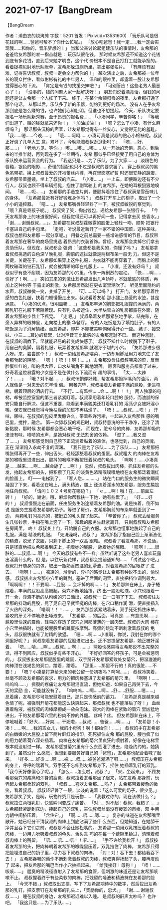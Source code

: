 # 2021-07-17【BangDream



【BangDream



作者：濑由衣的烧烤摊 字数：5201 首发：Pixiv(id=13531600)
「玩乐队可是很花钱的啊……爸爸可帮不了你什么忙呢。」
「放心吧爸爸！我一定……我一定会实现我……和你的，音乐梦想的！」
当和父亲讨论起组建乐队的事情时，友希那的爸爸给友希那的唯一指点就是： 玩乐队很花钱。
那时候友希那还不知道这个花钱到底有多花钱，直到后来她才明白，这个代 价根本不是自己打打工就能承担的。
看着捉襟见肘地乐队账单，友希那躲进厕所里，拿出那张名片。
「有麻烦有困难，记得告诉叔叔，叔叔一定会全力帮你的！」
某次演出之后，友希那被一位年长的观众拦住，看似彬彬有礼的中年男人， 温和的眼神里，却露着一股让友希那觉得恶心的下流。
「肯定是有钱的找援交妹吧？」
「可别答应！这些老男人最恶心了！」
「没事的，钱的问题大家一起解决呀！」
朋友们说着漂亮话，但钱的问题还是让友希那一个人扛了下来。
终于，在某个余额归零的夜里，友希那打通了那个电话。
从那以后，乐队多了新的乐器，能约到更好的场次。
没有人在乎友希那到底是怎么赚的钱，也许她们心知肚明，但谁也不想提起。
今天，乐队决定要报名一场乐队新秀赛，至于昂贵的报名费……
「小凑同学，辛苦你咯！」
「等我们出道了，赚的钱就拿来还你！」
「加油加油！」
「嗯？怎么了小凑，有什么麻烦吗？」
那话那头沉稳的声音，让友希那觉得有一丝安心，又觉得无比的羞耻。
「我……嗯……今晚……」
「哦……呵呵……小凑可真是叔叔的贴心小棉袄呢。叔叔正好谈了几单大生 意，累坏了，今晚能陪叔叔逛逛街吗？」
「嗯……好，那……」
「老地方见，等你。」
嘟……嘟……嘟……
从一开始的恐惧、恶心，到后来的半推半就，再到现在多了一丝期待，友希 那似乎已经接受了用自己的身体为乐队换来运营资金的行为。
「我这只是……为了乐队，为了大家……」
淡粉色的唇釉，银色的眼影……奇怪的搭配也只不过是叔叔的要求罢了。
穿上叔叔买的黑色吊带裙，换上叔叔最爱的开裆蕾丝内裤，再在里面塞好暂 时还很安静的跳蛋，友希那带着墨镜，坐上了叔叔的汽车。
「小凑……」
一上车，即便路边还有不少行人，叔叔也顾不得车辆摇晃，抱住了副驾驶上 的友希那，在她的耳根狠狠地嗅闻。
「嗯……呃……」
友希那的手悬空片刻，便颤抖着抱住了叔叔满是雪茄味儿的身体。
「友希那最近有好好锻炼身体吗？」
叔叔打开车上的柜子，取出了一个小小的遥控器。
「嗯……」
友希那嘴唇轻轻抖了一下，被叔叔敏锐的察觉到。
「哦？真是乖孩子呢。」
叔叔笑了笑，掏出钱包，递给友希那一张银行卡。
「今天友希那身上的味道很好闻，但我觉得还可以再好闻一些，记得拿去买 些香水。」
「谢……谢谢叔叔……」。友希那在叔叔胡茬微露的脸蛋上轻轻一吻，顺势 把银行卡塞进自己的手包里。
「走吧，听说最近新开了一家不错的中国菜，这种美味，叔叔也想和友希那 一起分享呢。」
用餐之前总需要一些增进感情的节目，叔叔带着友希那在奢华的商场里挑选 着昂贵的衣装首饰。曾经，友希那会卖掉它们拿去资助乐队，但现在，叔叔都会 强调：「这些都是我买的，你懂了吗？」
友希那拿着叔叔挑选的白色深Ｖ晚礼服，胸前的遮拦就像是两根布条一般无 力。但这不是关键，关键在于，友希那如果穿上这件礼服，内衣就不能再穿着了， 而胸上的那两枚璀璨的钻石乳钉，就会被清晰的印在礼服上……
「小凑，还没有好吗？」
叔叔似乎有些不耐烦，因为友希那的小穴里，传来一阵剧烈的震动。
「快……啊……快好了！啊……」
突如其来的刺激让友希那发出几声娇呼，本就敏感的体质，再加上这种约等 于露出的刺激，友希那居然就在更衣室里潮吹了。
听见里面隐约的水声，叔叔微微一笑，关掉了开关。
「可……可以吗？」
打开门，友希那穿着性感的白色礼服，扶着门框慢慢走出来。叔叔看着友希 那小腿上晶莹的水迹，甚是满意。
「小凑的优点，很明显嘛……」
友希那丰满的胸部把礼服撑的满满的，两颗乳钉在礼服下若隐若现。只有乳 头被遮住，大半块雪白的乳房都露在外面，随着友希那的步伐上下摇晃。
「走吧。」
叔叔牵着友希那紧张地手掌，结完账，在旁人异样的眼神里，走向楼上的豪 华餐厅。
有的人吃饭是为了填饱肚子，有的人吃饭是为了消解情绪。而友希那，却并 不能被美味伺候得开心一些。
婊子、援交妹、小三……耳边的絮絮，让对声音无比敏感的友希那羞耻不已。
而这种羞耻，在叔叔的调教下，早就能轻易的转变成快感了。
叔叔不知什么时候脱下了鞋子，用自己的臭脚，隔着礼服，玩弄着友希那早 就湿泞不堪的小穴。
「友希那进步很大呀。来，尝尝这个！」
叔叔一边给友希那喂菜，一边却用脚趾用力地夹住了友希那勃起的阴蒂。
「嗯！！唔！！啊！……」
友希那没含住叔叔喂来的菜，反而脸蛋红红的，叫的很大声，口水从嘴角不 断地滑落。
顾客和服务员都看了过来，好奇着这位暴露的少女是不是在做什么下流而有 趣的事情。
「太……太辣了！……」
「哦？对不起……」
叔叔悄悄穿好鞋，帮友希那擦掉嘴角的油污，两人就像是一对恩爱的忘年情 侣。
用餐完毕，叔叔搂着友希那丰满的屁股，走进电梯，朝着顶层的酒店行去。
「不行……有监控……会……啊！！！」
两人独享的电梯，却被监控室里的第三者紧紧盯着。叔叔享用着年轻口腔的 服侍，而油腻的保安只能自行解决。但这不重要，能看到丰满貌美还打着乳钉的 淫荡少女被奸淫小嘴，保安就已经觉得今晚枯燥的加班不再枯燥了。
「唔！……叔叔……唔！」
汗味，尿味，在叔叔的包皮里发酵许久，带着些许污垢，一起进入友希那性 感的嘴巴里，搅拌，融合。
第一次舔叔叔的鸡巴时，叔叔特意洗的干干净净，还涂了清新黏胶，那时候 友希那都会恶心地干呕。
而现在，脏兮兮的肉棒，友希那却吸的津津有味，啧啧的水声，是她对叔叔 无法割舍的依赖。
「湿了……我又湿了……」
友希那感觉到自己胯下正流淌着黏着的液体，也感觉到，自己的灵魂，正在 渐渐陷入永劫不复的深渊。
「我只是为了乐队……为了乐队……」
友希那把嘴张得再开了一些，伸出舌头，轻轻舔舐着叔叔的蛋蛋。叔叔粗大 的肉棒在友希那的喉咙里进进出出，颤抖的咽喉不断按压着叔叔的龟头。
「啊啊！……小凑真是……越来……啊……越会舔了……啊！」
忽然，叔叔拔出肉棒，抓住友希那的头发，抬起友希那的头，把积攒了几天 的淡黄色浓精噗噗噗地喷在友希那泛着潮红的脸蛋上。
叮——电梯到了。
「客人您…………」
站在门口的服务生的微笑瞬间凝固了下来，看着坐在地上，满头精液，腿上 还流着淫水的友希那，服务生尴尬地往向叔叔。
「请问１０２４号房在哪边？」
「ｅ……啊！哦！在……前面左转！」
「好的，谢谢。哦，麻烦你帮我扶一下她，她有些累了。」
「好……好的！」
叔叔慢慢走在前面，任由服务生沿途揩着友希那的油。说是扶着，倒不如说 是服务生握着友希那的奶子。等进了房价，友希那胸前的布条早就歪到了一边， 两颗乳钉闪亮亮的，被挺立的乳头撑了起来。
「辛苦你了。」
叔叔丢给服务生几张钞票，手指在嘴上竖了一下。知趣的服务生赶紧离开， 只剩叔叔和友希那在房间里。
咚！
叔叔关上门，开始脱自己的衣服。友希那也懂事地脱起了自己的礼服，满是 精液的礼服。
「先洗澡吗，叔叔？」
友希那指了指自己脸上渐渐液化的精液，脱光了衣服，只剩下脚上的一双高 跟鞋。
叔叔看了看友希那，不说话，只是径直地把友希那推到床上，抱着她的屁股， 舔着她的屁眼。
「嗯啊！……很脏的……叔叔……啊！」
今天的叔叔有些不一样。虽然听说了这些老男人喜欢玩露出淫妻什么的，但 是，以往玩新花样，叔叔都会提前通知的……
「试试这个吧。」
叔叔打开随身的包包，取出一瓶奶香四溢的润滑液，对着友希那的屁眼挤了 进去。
「呃啊！……」
凉凉的，滑滑的，异样的感觉让友希那有种说不出的，愉悦感。
叔叔拔出友希那小穴里的跳到，塞进了后面的洞里，直接把档位调到最大。
「啊啊啊！！！不要啊……屁股……会坏掉的啊……！」
友希那趴在床上，身子蜷缩着，丰满的屁股高高翘起，菊穴不断地抽搐，挤 出一股股粘液。小穴也跟着一开一合，淫液不断的从粉嫩的穴口涌出，被叔叔一 口一口喝了下去。
叔叔按住友希那的抖动的屁股，晃了晃自己早就坚挺的肉棒，在穴口稍作润 滑，便直接插入了火热的深处。
「唔啊！！！……」
友希那脸紧紧贴着床，双手死死抓住床单，紧咬的牙关不停地渗出唾液来。
「友希那……的后面，可真是……有意思啊……」
屁股里快速的震动，轻易的穿透了双穴之间那薄薄的一层肉壁。叔叔的大肉 棒在小穴里抽插时，也能被屁股里的跳蛋按摩到。高频的跳动不断刺激着叔叔的 龟头，叔叔很快就有了射精的欲望。
「嗯……啊……小凑啊，你说，我射在你的哪个洞里好呢？」
叔叔抱着友希那的屁股进进出出，还不忘提醒友希那，她正被奸淫着。
「唔……哈……啊……叔叔……啊！……」
两股快感爽得友希那说不出完整的话，得不到回应，叔叔似乎有些不开心。
「不好好回答的坏孩子，可是会被惩罚的。」
叔叔拔出友希那屁股里的跳蛋，双手掰开友希那紧致处女菊穴，把湿漉漉的 肉棒顶在浅褐色的洞口，蹭着，蹭着。
「那里……那里不行的！真的很脏……不要！」
「嗯？小凑是打算给未来的老公留一份初夜吗？呵呵……」
叔叔冷笑着，丝毫不顾及友希那的哀求，用力的把肉棒塞进了友希那的菊穴 里。
「啊啊！……呜呜呜……」
撕裂的疼痛让友希那眼泪直流，但她知道，如果自己再哭下去，今天的奖励 金，可能就没有了。
「呜呜呜……啊……啊……舒……舒服……嗯……」
忍着痛，友希那尽可能安慰着自己，那只是快感前的蓄力。
「友希那真是越来越色情了呢，被强制开菊花都能这么快爽起来，那叔叔我 也不能落后了呀！」
血丝裹着粘液，被叔叔的肉棒摩擦成一朵朵泡沫。硕大的肉棒在紧致的菊穴 里凶猛地进出，干的友希那菊穴里的粉肉不停的外翻。
疼吗？疼。
但友希那趴在床上，不停地喊着：「好大……好爽……干死啦……叔叔…… 爸爸……啊……」
「友希那！小凑！……啊……我的乖女儿，我的小母狗！啊！都给你！……」
叔叔的手在友希那的白嫩嫩的大屁股上留下两片鲜红的指印，死死抓住友希 那的屁股，腰也疯了似的用力朝着菊穴深处插着。
肉棒在友希那的菊穴里疯狂的喷射着，好像在电梯里根本就没射过一样。
友希那感觉菊穴里有什么东西灌了进去，隐隐约约的，她猜到了。虽然没什 么感觉，但想到要服务好自己的「爸爸」，友希那也配合着喊了起来。
「好多……好烫……啊……被……叔……被爸爸灌满了呀……」
叔叔压在友希那的身上，呼呼的喘着气，双手还不忘伸到友希那身下，捏住 她插着乳钉的双乳。
「我今天好像偏心了呢。」
「怎么……怎么啦，叔叔？」
「来，坐起来。」
不顾友希那菊穴的疼痛和浑身的疲惫，叔叔拉着友希那坐了起来，站在友希 那身前，玩弄起友希那柔软的双乳。
「叔叔……喜欢友希那……吗？」
友希那带着疲惫的微笑，看着叔叔。
叔叔轻轻瞥了一眼，淡淡的说着：「这么可爱的奶子，很少见。」
友希那笑了笑，是啊，玩物终究只是玩物……
「我教过你的，现在该做什么？」
叔叔拉住两根乳钉，快感瞬间变成了痛苦。
「对……对不起！叔叔，我错了……」
友希那赶紧跪到床边，捧起自己的双乳，夹住叔叔丝毫没有疲软的肉棒，双 手用力朝中间挤压着。
「含住它。」
「啊……唔……嗯……」
复杂的味道在友希那嘴里散开，她已经分不清叔叔的肉棒上到底沾满了些什 么东西，但她知道，在她舔干净并且吞下它们之前，叔叔是不会让她松嘴的。
友希那一边用双乳按压着叔叔的肉棒，一边用力吮吸着叔叔的龟头，舌头乖 巧的在每一个缝隙里舔过，清理着叔叔肉棒上的残留。
「唔……唔……唔！！呕……」
「手不许给我松开！」
叔叔按着友希那的头，把肉棒朝着友希那的喉咙里压着。双乳挡住了肉棒， 友希那只得把脸埋进自己的奶子里，尽力吞下叔叔的肉棒。
「对！对！吞下去！都给我吞下去！」
友希那吞咽的动作不断刺激着叔叔的肉棒，叔叔爽得扬起了头，腰再度动了 起来，把友希那的嘴巴当作小穴抽插起来。
「给我接好！母狗！」
「唔！……咳咳……」
腥臭的精液径直射入了友希那的食管，但刺激的味道还是让友希那咳嗽不止。
叔叔握着终于有些柔软的肉棒，把残留的唾液和精液抹在友希那的脸上。
「今天不错，」叔叔取出支票，写下了友希那期待中的数字，然后拔出友希 那的乳钉，把支票钉在友希那的乳头上，「奖励你的，忠犬。」
「谢……谢谢叔叔……」
睡在叔叔的身边，友希那迟迟难以入睡。
是叔叔的鼾声太吵吗？
也许吧。
「我这只是……为了乐队……」


